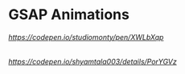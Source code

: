 # GSAP Animations
 
###### https://codepen.io/studiomonty/pen/XWLbXqp
###### https://codepen.io/shyamtala003/details/PorYGVz
